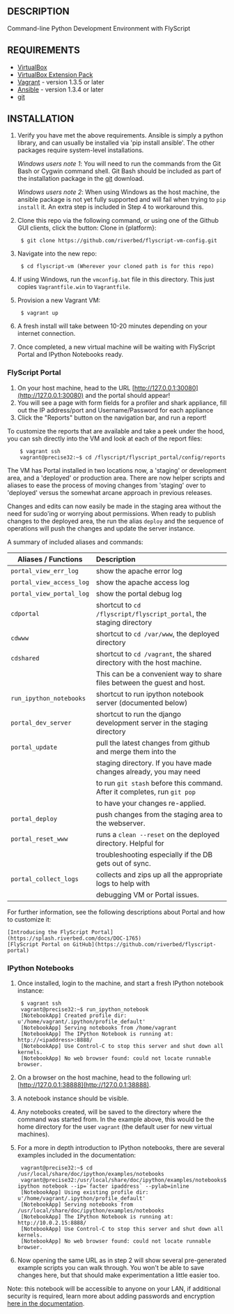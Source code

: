## DESCRIPTION

Command-line Python Development Environment with FlyScript


## REQUIREMENTS

* [VirtualBox](http://www.virtualbox.org/)
* [VirtualBox Extension Pack](https://www.virtualbox.org/wiki/Downloads)
* [Vagrant](http://www.vagrantup.com/) - version 1.3.5 or later
* [Ansible](http://www.ansibleworks.com) - version 1.3.4 or later
* [git](http://git-scm.com/downloads)

## INSTALLATION

1. Verify you have met the above requirements. Ansible is simply a python
   library, and can usually be installed via 'pip install ansible'.  The other
   packages require system-level installations.

   *Windows users note 1*: You will need to run the commands from the Git Bash
   or Cygwin command shell.  Git Bash should be included as part of the
   installation package in the [git](http://git-scm.com/downloads) download.

   *Windows users note 2*: When using Windows as the host machine, the ansible package
   is not yet fully supported and will fail when trying to `pip install` it. An extra
   step is included in Step 4 to workaround this.
   
2. Clone this repo via the following command, or using one of the Github GUI
   clients, click the button: Clone in {platform}: 

        $ git clone https://github.com/riverbed/flyscript-vm-config.git
   
3. Navigate into the new repo:

        $ cd flyscript-vm (Wherever your cloned path is for this repo)

4. If using Windows, run the `vmconfig.bat` file in this directory.  This just copies
   `Vagrantfile.win` to `Vagrantfile`.

5. Provision a new Vagrant VM:

        $ vagrant up

6. A fresh install will take between 10-20 minutes depending on your internet connection.

7. Once completed, a new virtual machine will be waiting with FlyScript
   Portal and IPython Notebooks ready.


### FlyScript Portal

1. On your host machine, head to the URL
   [http://127.0.0.1:30080](http://127.0.0.1:30080) and the portal should
   appear!
2. You will see a page with form fields for a profiler and shark appliance,
   fill out the IP address/port and Username/Password for each appliance
3. Click the "Reports" button on the navigation bar, and run a report!

To customize the reports that are available and take a peek under the hood, you
can ssh directly into the VM and look at each of the report files:

        $ vagrant ssh
        vagrant@precise32:~$ cd /flyscript/flyscript_portal/config/reports

The VM has Portal installed in two locations now, a 'staging' or development
area, and a 'deployed' or production area.  There are now helper scripts and
aliases to ease the process of moving changes from 'staging' over to 'deployed'
versus the somewhat arcane approach in previous releases.

Changes and edits can now easily be made in the staging area without the need for
sudo'ing or worrying about permissions. When ready to publish changes to the
deployed area, the run the alias `deploy` and the sequence of operations will 
push the changes and update the server instance.

A summary of included aliases and commands:

Aliases / Functions |  Description                                                            |
-----------------|:------------------------------------------------------------------------|
`portal_view_err_log`   |  show the apache error log
`portal_view_access_log`|  show the apache access log
`portal_view_portal_log`|  show the portal debug log
`cdportal`       |  shortcut to `cd /flyscript/flyscript_portal`, the staging directory
`cdwww`          |  shortcut to `cd /var/www`, the deployed directory
`cdshared`       |  shortcut to `cd /vagrant`, the shared directory with the host machine.
                 |  This can be a convenient way to share files between the guest and host.
`run_ipython_notebooks` | shortcut to run ipython notebook server (documented below) |
`portal_dev_server`     | shortcut to run the django development server in the staging directory
`portal_update`  | pull the latest changes from github and merge them into the 
                 | staging directory.  If you have made changes already, you may need
                 | to run `git stash` before this command.  After it completes, run `git pop` 
                 | to have your changes re-applied.
`portal_deploy`  | push changes from the staging area to the webserver.
`portal_reset_www`    | runs a `clean --reset` on the deployed directory.  Helpful for 
                      | troubleshooting especially if the DB gets out of sync.
`portal_collect_logs` | collects and zips up all the appropriate logs to help with 
                      | debugging VM or Portal issues.

For further information, see the following descriptions about Portal and how to
customize it:

    [Introducing the FlyScript Portal](https://splash.riverbed.com/docs/DOC-1765)
    [FlyScript Portal on GitHub](https://github.com/riverbed/flyscript-portal)


### IPython Notebooks

1. Once installed, login to the machine, and start a fresh IPython notebook instance:

        $ vagrant ssh
        vagrant@precise32:~$ run_ipython_notebook
        [NotebookApp] Created profile dir: u'/home/vagrant/.ipython/profile_default'
        [NotebookApp] Serving notebooks from /home/vagrant
        [NotebookApp] The IPython Notebook is running at: http://<ipaddress>:8888/
        [NotebookApp] Use Control-C to stop this server and shut down all kernels.
        [NotebookApp] No web browser found: could not locate runnable browser.

2. On a browser on the host machine, head to the following url:
   [http://127.0.0.1:38888](http://127.0.0.1:38888).
3. A notebook instance should be visible.
4. Any notebooks created, will be saved to the directory where the command was
   started from.  In the example above, this would be the home directory for
   the user `vagrant` (the default user for new virtual machines).  
5. For a more in depth introduction to IPython notebooks, there are several
   examples included in the documentation:

        vagrant@precise32:~$ cd /usr/local/share/doc/ipython/examples/notebooks
        vagrant@precise32:/usr/local/share/doc/ipython/examples/notebooks$ ipython notebook --ip=`facter ipaddress` --pylab=inline
        [NotebookApp] Using existing profile dir: u'/home/vagrant/.ipython/profile_default'
        [NotebookApp] Serving notebooks from /usr/local/share/doc/ipython/examples/notebooks
        [NotebookApp] The IPython Notebook is running at: http://10.0.2.15:8888/
        [NotebookApp] Use Control-C to stop this server and shut down all kernels.
        [NotebookApp] No web browser found: could not locate runnable browser.

6. Now opening the same URL as in step 2 will show several pre-generated
   example scripts you can walk through. You won't be able to save changes
   here, but that should make experimentation a little easier too.

Note: this notebook will be accessible to anyone on your LAN, if additional
security is required, learn more about adding passwords and encryption 
[here in the documentation](http://ipython.org/ipython-doc/dev/interactive/htmlnotebook.html#security).

